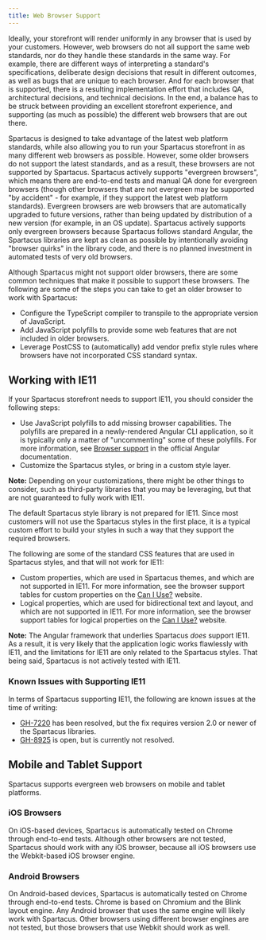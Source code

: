 ```yaml
---
title: Web Browser Support
---
```


Ideally, your storefront will render uniformly in any browser that is used by your customers. However, web browsers do not all support the same web standards, nor do they handle these standards in the same way. For example, there are different ways of interpreting a standard's specifications, deliberate design decisions that result in different outcomes, as well as bugs that are unique to each browser. And for each browser that is supported, there is a resulting implementation effort that includes QA, architectural decisions, and technical decisions. In the end, a balance has to be struck between providing an excellent storefront experience, and supporting (as much as possible) the different web browsers that are out there.

Spartacus is designed to take advantage of the latest web platform standards, while also allowing you to run your Spartacus storefront in as many different web browsers as possible. However, some older browsers do not support the latest standards, and as a result, these browsers are not supported by Spartacus. Spartacus actively supports "evergreen browsers", which means there are end-to-end tests and manual QA done for evergreen browsers (though other browsers that are not evergreen may be supported "by accident" - for example, if they support the latest web platform standards). Evergreen browsers are web browsers that are automatically upgraded to future versions, rather than being updated by distribution of a new version (for example, in an OS update). Spartacus actively supports only evergreen browsers because Spartacus follows standard Angular, the Spartacus libraries are kept as clean as possible by intentionally avoiding "browser quirks" in the library code, and there is no planned investment in automated tests of very old browsers.

Although Spartacus might not support older browsers, there are some common techniques that make it possible to support these browsers. The following are some of the steps you can take to get an older browser to work with Spartacus:

- Configure the TypeScript compiler to transpile to the appropriate version of JavaScript.
- Add JavaScript polyfills to provide some web features that are not included in older browsers.
- Leverage PostCSS to (automatically) add vendor prefix style rules where browsers have not incorporated CSS standard syntax.

## Working with IE11

If your Spartacus storefront needs to support IE11, you should consider the following steps:

- Use JavaScript polyfills to add missing browser capabilities. The polyfills are prepared in a newly-rendered Angular CLI application, so it is typically only a matter of "uncommenting" some of these polyfills. For more information, see [Browser support](https://angular.io/guide/browser-support) in the official Angular documentation.
- Customize the Spartacus styles, or bring in a custom style layer.

**Note:** Depending on your customizations, there might be other things to consider, such as third-party libraries that you may be leveraging, but that are not guaranteed to fully work with IE11.

The default Spartacus style library is not prepared for IE11. Since most customers will not use the Spartacus styles in the first place, it is a typical custom effort to build your styles in such a way that they support the required browsers.

The following are some of the standard CSS features that are used in Spartacus styles, and that will not work for IE11:

- Custom properties, which are used in Spartacus themes, and which are not supported in IE11. For more information, see the browser support tables for custom properties on the [Can I Use?](https://caniuse.com/?search=custom%20properties) website.
- Logical properties, which are used for bidirectional text and layout, and which are not supported in IE11. For more information, see the browser support tables for logical properties on the [Can I Use?](https://caniuse.com/?search=logical%20properties) website.

**Note:** The Angular framework that underlies Spartacus *does* support IE11. As a result, it is very likely that the application logic works flawlessly with IE11, and the limitations for IE11 are only related to the Spartacus styles. That being said, Spartacus is not actively tested with IE11.

### Known Issues with Supporting IE11

In terms of Spartacus supporting IE11, the following are known issues at the time of writing:

- [GH-7220](https://github.com/SAP/spartacus/issues/7220) has been resolved, but the fix requires version 2.0 or newer of the Spartacus libraries.
- [GH-8925](https://github.com/SAP/spartacus/issues/8925) is open, but is currently not resolved.

## Mobile and Tablet Support

Spartacus supports evergreen web browsers on mobile and tablet platforms.

### iOS Browsers

On iOS-based devices, Spartacus is automatically tested on Chrome through end-to-end tests. Although other browsers are not tested, Spartacus should work with any iOS browser, because all iOS browsers use the Webkit-based iOS browser engine.

### Android Browsers

On Android-based devices, Spartacus is automatically tested on Chrome through end-to-end tests. Chrome is based on Chromium and the Blink layout engine. Any Android browser that uses the same engine will likely work with Spartacus. Other browsers using different browser engines are not tested, but those browsers that use Webkit should work as well.
